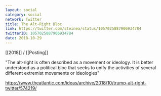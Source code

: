 ```yaml
---
layout: social
category: social
network: Twitter
title: The Alt-Right Bloc
link: https://twitter.com/steinea/status/1057025887906934784
twitterID: 1057025887906934784
date: 2018-10-29
---
```


[[2018]] / [[Posting]]

"The alt-right is often described as a movement or ideology. It is better understood as a political bloc that seeks to unify the activities of several different extremist movements or ideologies"

<https://www.theatlantic.com/ideas/archive/2018/10/trump-alt-right-twitter/574219/>
